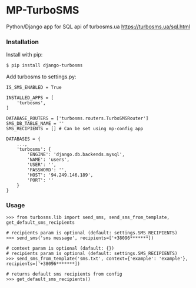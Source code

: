 # MP-TurboSMS

Python/Django app for SQL api of turbosms.ua https://turbosms.ua/sql.html

### Installation

Install with pip:

```sh
$ pip install django-turbosms
```

Add turbosms to settings.py:
```
IS_SMS_ENABLED = True

INSTALLED_APPS = [
    'turbosms',
]

DATABASE_ROUTERS = ['turbosms.routers.TurboSMSRouter']
SMS_DB_TABLE_NAME = ''
SMS_RECIPIENTS = [] # Can be set using mp-config app

DATABASES = {
    ...,
    'turbosms': {
        'ENGINE': 'django.db.backends.mysql',
        'NAME': 'users',
        'USER': '',
        'PASSWORD': '',
        'HOST': '94.249.146.189',
        'PORT': ''
    }
}
```

### Usage
```
>>> from turbosms.lib import send_sms, send_sms_from_template, get_default_sms_recipients

# recipients param is optional (default: settings.SMS_RECIPIENTS)
>>> send_sms('sms message', recipients=['+38096*******])  

# context param is optional (dafault: {})
# recipients param is optional (default: settings.SMS_RECIPIENTS)
>>> send_sms_from_template('sms.txt', context={'example': 'example'}, recipients=['+38096*******])

# returns default sms recipients from config
>>> get_default_sms_recipients()
```
